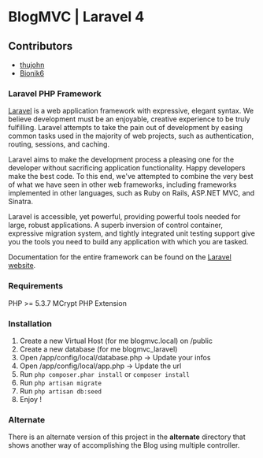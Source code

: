 # BlogMVC | Laravel 4

## Contributors

* [thujohn](https://github.com/thujohn)
* [Bionik6](https://github.com/Bionik6)

### Laravel PHP Framework

[Laravel](http://laravel.com) is a web application framework with expressive, elegant syntax. We believe development must be an enjoyable, creative experience to be truly fulfilling. Laravel attempts to take the pain out of development by easing common tasks used in the majority of web projects, such as authentication, routing, sessions, and caching.

Laravel aims to make the development process a pleasing one for the developer without sacrificing application functionality. Happy developers make the best code. To this end, we've attempted to combine the very best of what we have seen in other web frameworks, including frameworks implemented in other languages, such as Ruby on Rails, ASP.NET MVC, and Sinatra.

Laravel is accessible, yet powerful, providing powerful tools needed for large, robust applications. A superb inversion of control container, expressive migration system, and tightly integrated unit testing support give you the tools you need to build any application with which you are tasked.

Documentation for the entire framework can be found on the [Laravel website](http://laravel.com/docs).


### Requirements

PHP >= 5.3.7
MCrypt PHP Extension


### Installation

1. Create a new Virtual Host (for me blogmvc.local) on /public
2. Create a new database (for me blogmvc_laravel)
3. Open /app/config/local/database.php
-> Update your infos
4. Open /app/config/local/app.php
-> Update the url
5. Run ```php composer.phar install``` or ```composer install```
6. Run ```php artisan migrate```
7. Run ```php artisan db:seed```
8. Enjoy !

### Alternate

There is an alternate version of this project in the **alternate** directory that shows another way of accomplishing the Blog using multiple controller.